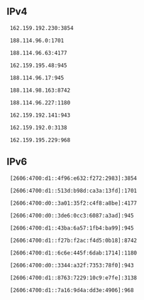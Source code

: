 ## IPv4
```
 162.159.192.230:3854
```
```
 188.114.96.0:1701
```
```
 188.114.96.63:4177
```
```
 162.159.195.48:945
```
```
 188.114.96.17:945
```
```
 188.114.98.163:8742
```
```
 188.114.96.227:1180
```
```
 162.159.192.141:943
```
```
 162.159.192.0:3138
```
```
 162.159.195.229:968
```

## IPv6
```
 [2606:4700:d1::4f96:e632:f272:2983]:3854
```
```
 [2606:4700:d1::513d:b98d:ca3a:13fd]:1701
```
```
 [2606:4700:d0::3a01:35f2:c4f8:a8be]:4177
```
```
 [2606:4700:d0::3de6:0cc3:6087:a3ad]:945
```
```
 [2606:4700:d1::43ba:6a57:1fb4:ba99]:945
```
```
 [2606:4700:d1::f27b:f2ac:f4d5:0b18]:8742
```
```
 [2606:4700:d1::6c6e:445f:6dab:1714]:1180
```
```
 [2606:4700:d0::3344:a32f:7353:78f0]:943
```
```
 [2606:4700:d1::8763:7229:10c9:e7fe]:3138
```
```
 [2606:4700:d1::7a16:9d4a:dd3e:4906]:968
```

